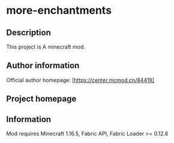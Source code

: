# more-enchantments

## Description
This project is A minecraft mod.

## Author information
Official author homepage: [https://center.mcmod.cn/84419]

## Project homepage

## Information
Mod requires Minecraft 1.16.5, Fabric API, Fabric Loader >= 0.12.6
